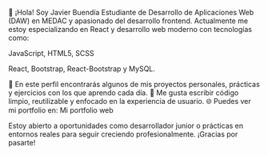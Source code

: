 👋 ¡Hola! Soy Javier Buendía
Estudiante de Desarrollo de Aplicaciones Web (DAW) en MEDAC y apasionado del desarrollo frontend.
Actualmente me estoy especializando en React y desarrollo web moderno con tecnologías como:

JavaScript, HTML5, SCSS

React, Bootstrap, React-Bootstrap y MySQL.

🚀 En este perfil encontrarás algunos de mis proyectos personales, prácticas y ejercicios con los que aprendo cada día.
🧠 Me gusta escribir código limpio, reutilizable y enfocado en la experiencia de usuario.
🌐 Puedes ver mi portfolio en: Mi portfolio web

Estoy abierto a oportunidades como desarrollador junior o prácticas en entornos reales para seguir creciendo profesionalmente. ¡Gracias por pasarte!
